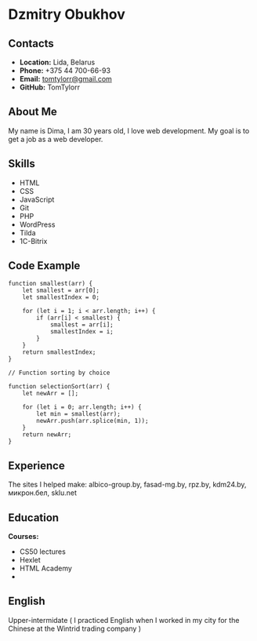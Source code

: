 # Dzmitry Obukhov
## Contacts

* **Location:** Lida, Belarus
* **Phone:** +375 44 700-66-93
* **Email:** tomtylorr@gmail.com
* **GitHub:** TomTylorr

## About Me
My name is Dima, I am 30 years old, I love web development. My goal is to get a job as a web developer.

## Skills

* HTML
* CSS
* JavaScript 
* Git
* PHP
* WordPress
* Tilda
* 1C-Bitrix

## Code Example

```
function smallest(arr) {
    let smallest = arr[0];
    let smallestIndex = 0;

    for (let i = 1; i < arr.length; i++) {
        if (arr[i] < smallest) {
            smallest = arr[i];
            smallestIndex = i;
        }
    }
    return smallestIndex;
}

// Function sorting by choice

function selectionSort(arr) {
    let newArr = [];

    for (let i = 0; arr.length; i++) {
        let min = smallest(arr);
        newArr.push(arr.splice(min, 1));
    }
    return newArr;
} 
```
## Experience
The sites I helped make: albico-group.by, fasad-mg.by, rpz.by, kdm24.by, микрон.бел, sklu.net

## Education
**Courses:**
* CS50 lectures
* Hexlet
* HTML Academy
* 
## English
Upper-intermidate ( I practiced English when I worked in my city for the Chinese at the Wintrid trading company )

